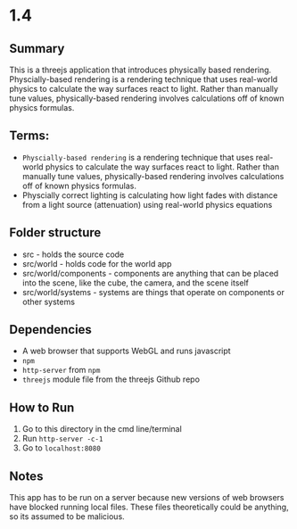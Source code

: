 # 1.4

## Summary
This is a threejs application that introduces physically based rendering. Physcially-based rendering is a rendering technique that uses real-world physics to calculate the way surfaces react to light. Rather than manually tune values, physically-based rendering involves calculations off of known physics formulas.

## Terms:

* `Physcially-based rendering` is a rendering technique that uses real-world physics to calculate the way surfaces react to light. Rather than manually tune values, physically-based rendering involves calculations off of known physics formulas.
* Physcially correct lighting is calculating how light fades with distance from a light source (attenuation) using real-world physics equations

## Folder structure

* src - holds the source code
* src/world - holds code for the world app
* src/world/components - components are anything that can be placed into the scene, like the cube, the camera, and the scene itself
* src/world/systems - systems are things that operate on components or other systems

## Dependencies
* A web browser that supports WebGL and runs javascript
* `npm`
* `http-server` from `npm`
* `threejs` module file from the threejs Github repo

## How to Run
1. Go to this directory in the cmd line/terminal
2. Run `http-server -c-1`
3. Go to `localhost:8080`

## Notes
This app has to be run on a server because new versions of web browsers have blocked running local files. These files theoretically could be anything, so its assumed to be malicious.